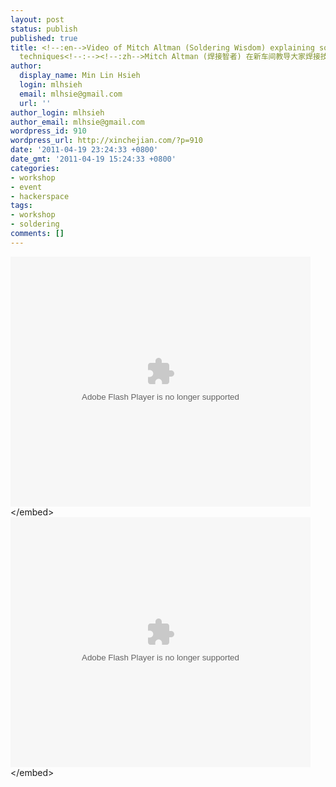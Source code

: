 ```yaml
---
layout: post
status: publish
published: true
title: <!--:en-->Video of Mitch Altman (Soldering Wisdom) explaining some basic soldering
  techniques<!--:--><!--:zh-->Mitch Altman (焊接智者) 在新车间教导大家焊接技术的视屏<!--:-->
author:
  display_name: Min Lin Hsieh
  login: mlhsieh
  email: mlhsie@gmail.com
  url: ''
author_login: mlhsieh
author_email: mlhsie@gmail.com
wordpress_id: 910
wordpress_url: http://xinchejian.com/?p=910
date: '2011-04-19 23:24:33 +0800'
date_gmt: '2011-04-19 15:24:33 +0800'
categories:
- workshop
- event
- hackerspace
tags:
- workshop
- soldering
comments: []
---
```

<p><!--:en--><embed src="http:&#47;&#47;player.youku.com&#47;player.php&#47;sid&#47;XMjYwMDc0NDE2&#47;v.swf" quality="high" width="480" height="400" align="middle" allowScriptAccess="sameDomain" type="application&#47;x-shockwave-flash"><&#47;embed><br />
<!--:--><!--:zh--><embed src="http:&#47;&#47;player.youku.com&#47;player.php&#47;sid&#47;XMjYwMDc0NDE2&#47;v.swf" quality="high" width="480" height="400" align="middle" allowScriptAccess="sameDomain" type="application&#47;x-shockwave-flash"><&#47;embed><br />
<!--:--></p>

